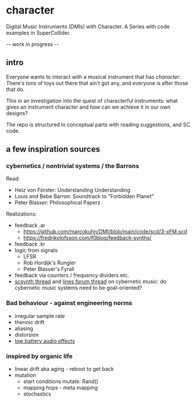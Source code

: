 # character
Digital Music Instruments (DMIs) with Character. 
A Series with code examples in SuperCollider. 

-- work in progress -- 

## intro
Everyone wants to interact with a musical instrument that has *character*. There's tons of toys out there that ain't got any, and everyone is after those that do. 

This in an investigation into the quest of characterful instruments: what gives an instrument character and how can we achieve it in our own designs? 

The repo is structured in conceptual parts with reading suggestions, and SC code. 

## a few inspiration sources

### cybernetics / nontrivial systems / the Barrons

Read:

- Heiz von Förster: Understanding Understanding
- Louis and Bebe Barron: Soundtrack to "Forbidden Planet" 
- Peter Blasser: Philosophical Paperz 

Realizations: 

- feedback .ar
  - https://github.com/marcokuhn/DMI/blob/main/code/scd/3-xFM.scd 
  - https://fredrikolofsson.com/f0blog/feedback-synths/
- feedback .kr
- logic from signals 
  - LFSR 
  - Rob Hordijk's Rungler 
  -  Peter Blasser's Fyrall
- feedback via counters / frequency dividers etc.
- [scsynth thread](https://scsynth.org/t/cybernetic-music-with-supercollider/3184) and [lines forum thread](https://llllllll.co/t/cybernetic-music-roland-kayn-feedback-systems-ai/40635) on cybernetic music: do cybernetic music systems need to be goal-oriented? 

  
### Bad behaviour - against engineering norms
- irregular sample rate 
- thermic drift
- aliasing 
- distorsion
- [low battery audio effects](https://nathan.ho.name/posts/low-battery-audio-effects/)
  
### inspired by organic life
- linear drift aka aging - reboot to get back
- mutation
  - start conditions mutate: Rand()
  - mapping hops - meta mapping 
  - stochastics
